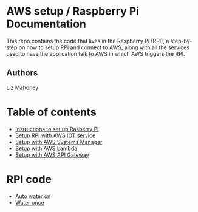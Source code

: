 # AWS setup / Raspberry Pi Documentation

This repo contains the code that lives in the Raspberry Pi (RPI), a step-by-step on how to setup RPI and connect to 
AWS, along with all the services used to have the application talk to AWS in which AWS triggers the RPI.

## Authors

Liz Mahoney

# Table of contents

- [Instructions to set up Rasberry Pi ](./SETUP_RPI_README.md) 
- [Setup RPI with AWS IOT service](./IOT_README.md)
- [Setup with AWS Systems Manager](./AWS_SM_README.md)
- [Setup with AWS Lambda](./AWS_LAMBDA_README.md)
- [Setup with AWS API Gateway](./AWS_API_GATEWAY_README.md)

# RPI code
- [Auto water on](./code/auto_water_on.py)
- [Water once](./code/water_once.py)



